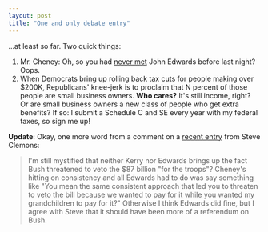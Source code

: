 ```yaml
---
layout: post
title: "One and only debate entry"
---
```




<p>...at least so far. Two quick things:</p>
<ol>
  <li>Mr. Cheney: Oh, so you had <a href="http://atrios.blogspot.com/2004/10/cheney-lied.html">never met</a> John Edwards before last night? Oops.</li>
  <li>When Democrats bring up rolling back tax cuts for people making over $200K, Republicans' knee-jerk is to proclaim that N percent of those people are small business owners. <b>Who cares?</b> It's still income, right? Or are small business owners a new class of people who get extra benefits? If so: I submit a Schedule C and SE every year with my federal taxes, so sign me up!</li>
</ol>

<p><b>Update</b>: Okay, one more word from a comment on a <a href="http://www.thewashingtonnote.com/archives/000103.html">recent entry</a> from Steve Clemons:

<blockquote>I'm still mystified that neither Kerry nor Edwards brings up the fact Bush threatened to veto the $87 billion "for the troops"? Cheney's hitting on consistency and all Edwards had to do was say something like "You mean the same consistent approach that led you to threaten to veto the bill because we wanted to pay for it while you wanted my grandchildren to pay for it?" Otherwise I think Edwards did fine, but I agree with Steve that it should have been more of a referendum on Bush.</blockquote>


